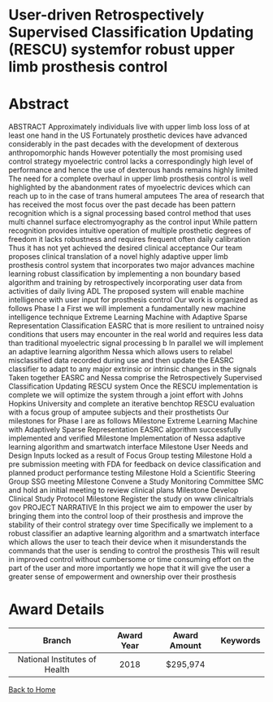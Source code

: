 
User-driven Retrospectively Supervised Classification Updating (RESCU) systemfor robust upper limb prosthesis control
=====================================================================================================================

# Abstract


ABSTRACT Approximately individuals live with upper limb loss loss of at least one hand in the US Fortunately prosthetic devices have advanced considerably in the past decades with the development of dexterous anthropomorphic hands However potentially the most promising used control strategy myoelectric control lacks a correspondingly high level of performance and hence the use of dexterous hands remains highly limited The need for a complete overhaul in upper limb prosthesis control is well highlighted by the abandonment rates of myoelectric devices which can reach up to in the case of trans humeral amputees The area of research that has received the most focus over the past decade has been pattern recognition which is a signal processing based control method that uses multi channel surface electromyography as the control input While pattern recognition provides intuitive operation of multiple prosthetic degrees of freedom it lacks robustness and requires frequent often daily calibration Thus it has not yet achieved the desired clinical acceptance Our team proposes clinical translation of a novel highly adaptive upper limb prosthesis control system that incorporates two major advances machine learning robust classification by implementing a non boundary based algorithm and training by retrospectively incorporating user data from activities of daily living ADL The proposed system will enable machine intelligence with user input for prosthesis control Our work is organized as follows Phase I a First we will implement a fundamentally new machine intelligence technique Extreme Learning Machine with Adaptive Sparse Representation Classification EASRC that is more resilient to untrained noisy conditions that users may encounter in the real world and requires less data than traditional myoelectric signal processing b In parallel we will implement an adaptive learning algorithm Nessa which allows users to relabel misclassified data recorded during use and then update the EASRC classifier to adapt to any major extrinsic or intrinsic changes in the signals Taken together EASRC and Nessa comprise the Retrospectively Supervised Classification Updating RESCU system Once the RESCU implementation is complete we will optimize the system through a joint effort with Johns Hopkins University and complete an iterative benchtop RESCU evaluation with a focus group of amputee subjects and their prosthetists Our milestones for Phase I are as follows Milestone Extreme Learning Machine with Adaptively Sparse Representation EASRC algorithm successfully implemented and verified Milestone Implementation of Nessa adaptive learning algorithm and smartwatch interface Milestone User Needs and Design Inputs locked as a result of Focus Group testing Milestone Hold a pre submission meeting with FDA for feedback on device classification and planned product performance testing Milestone Hold a Scientific Steering Group SSG meeting Milestone Convene a Study Monitoring Committee SMC and hold an initial meeting to review clinical plans Milestone Develop Clinical Study Protocol Milestone Register the study on www clinicaltrials gov PROJECT NARRATIVE In this project we aim to empower the user by bringing them into the control loop of their prosthesis and improve the stability of their control strategy over time Specifically we implement to a robust classifier an adaptive learning algorithm and a smartwatch interface which allows the user to teach their device when it misunderstands the commands that the user is sending to control the prosthesis This will result in improved control without cumbersome or time consuming effort on the part of the user and more importantly we hope that it will give the user a greater sense of empowerment and ownership over their prosthesis  

# Award Details

|Branch|Award Year|Award Amount|Keywords|
| :---: | :---: | :---: | :---: |
|National Institutes of Health|2018|$295,974||
  
  


[Back to Home](https://github.com/chrischow/dod_sbir_awards#2599)